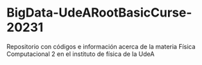 # BigData-UdeARootBasicCurse-20231
Repositorio con códigos e información acerca de la materia Física Computacional 2 en el instituto de física de la UdeA
